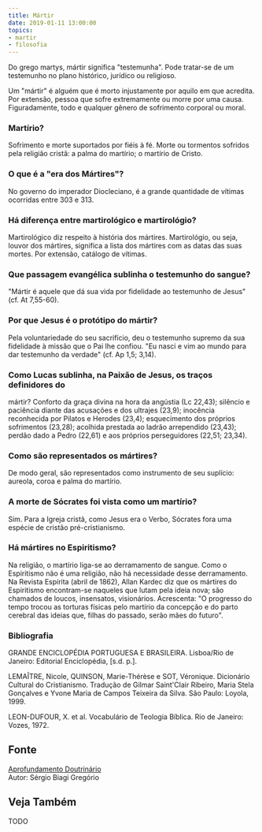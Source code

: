 ```yaml
---
title: Mártir
date: 2019-01-11 13:00:00
topics: 
- martir
- filosofia
---
```


Do grego martys, mártir significa "testemunha". Pode tratar-se de um testemunho no
plano histórico, jurídico ou religioso.

Um "mártir" é alguém que é morto injustamente por aquilo em que
acredita. Por extensão, pessoa que sofre extremamente ou morre por uma
causa. Figuradamente, todo e qualquer gênero de sofrimento corporal ou
moral.

### Martírio?
Sofrimento e morte suportados por fiéis à fé. Morte ou tormentos
sofridos pela religião cristã: a palma do martírio; o martírio de
Cristo.

### O que é a "era dos Mártires"?
No governo do imperador Diocleciano, é a grande quantidade de vítimas
ocorridas entre 303 e 313.

### Há diferença entre martirológico e martirológio?
Martirológico diz respeito à história dos mártires. Martirológio, ou
seja, louvor dos mártires, significa a lista dos mártires com as datas
das suas mortes. Por extensão, catálogo de vítimas.

### Que passagem evangélica sublinha o testemunho do sangue?
"Mártir é aquele que dá sua vida por fidelidade ao testemunho de Jesus"
(cf. At 7,55-60).

### Por que Jesus é o protótipo do mártir?
Pela voluntariedade do seu sacrifício, deu o testemunho supremo da sua
fidelidade à missão que o Pai lhe confiou. "Eu nasci e vim ao mundo para
dar testemunho da verdade" (cf. Ap 1,5; 3,14).

### Como Lucas sublinha, na Paixão de Jesus, os traços definidores do
mártir?
Conforto da graça divina na hora da angústia (Lc 22,43); silêncio e
paciência diante das acusações e dos ultrajes (23,9); inocência
reconhecida por Pilatos e Herodes (23,4); esquecimento dos próprios
sofrimentos (23,28); acolhida prestada ao ladrão arrependido (23,43);
perdão dado a Pedro (22,61) e aos próprios perseguidores (22,51; 23,34).

### Como são representados os mártires?
De modo geral, são representados como instrumento de seu suplício:
aureola, coroa e palma do martírio.

### A morte de Sócrates foi vista como um martírio?
Sim. Para a Igreja cristã, como Jesus era o Verbo, Sócrates fora uma
espécie de cristão pré-cristianismo.

### Há mártires no Espiritismo?
Na religião, o martírio liga-se ao derramamento de sangue. Como o
Espiritismo não é uma religião, não há necessidade desse derramamento.
Na Revista Espírita (abril de 1862), Allan Kardec diz que os mártires
do Espiritismo encontram-se naqueles que lutam pela ideia nova; são
chamados de loucos, insensatos, visionários. Acrescenta: "O progresso
do tempo trocou as torturas físicas pelo martírio da concepção e do
parto cerebral das ideias que, filhas do passado, serão mães do futuro".


### Bibliografia
GRANDE ENCICLOPÉDIA PORTUGUESA E BRASILEIRA. Lisboa/Rio de Janeiro:
Editorial Enciclopédia, \[s.d. p.\].

LEMAÎTRE, Nicole, QUINSON, Marie-Thérèse e SOT, Véronique. Dicionário
Cultural do Cristianismo. Tradução de Gilmar Saint'Clair Ribeiro, Maria
Stela Gonçalves e Yvone Maria de Campos Teixeira da Silva. São Paulo:
Loyola, 1999.

LEON-DUFOUR, X. et al. Vocabulário de Teologia Bíblica. Rio de
Janeiro: Vozes, 1972.

## Fonte
[Aprofundamento Doutrinário](https://sites.google.com/view/aprofundamentodoutrinario/mártir)  
Autor: Sérgio Biagi Gregório



## Veja Também
TODO


